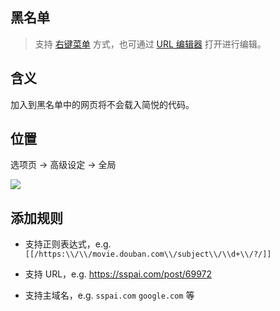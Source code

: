 黑名单
---

> 支持 [右键菜单](右键菜单) 方式，也可通过 [URL 编辑器](右键菜单?id=url编辑器) 打开进行编辑。

## 含义

加入到黑名单中的网页将不会载入简悦的代码。

## 位置

选项页 → 高级设定 → 全局

![](https://s1.ax1x.com/2022/11/08/xx8xMV.png)

## 添加规则

- 支持正则表达式，e.g. `[[/https:\\/\\/movie.douban.com\\/subject\\/\\d+\\/?/]]`

- 支持 URL，e.g. https://sspai.com/post/69972

- 支持主域名，e.g. `sspai.com` `google.com` 等
